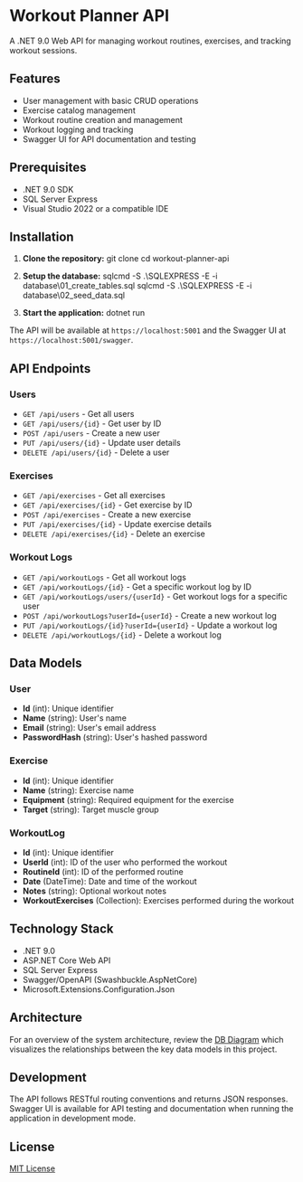 ﻿# Workout Planner API

A .NET 9.0 Web API for managing workout routines, exercises, and tracking workout sessions.

## Features

- User management with basic CRUD operations
- Exercise catalog management
- Workout routine creation and management
- Workout logging and tracking
- Swagger UI for API documentation and testing

## Prerequisites

- .NET 9.0 SDK
- SQL Server Express
- Visual Studio 2022 or a compatible IDE

## Installation

1. **Clone the repository:**
git clone <repository-url> cd workout-planner-api

2. **Setup the database:**
sqlcmd -S .\SQLEXPRESS -E -i database\01_create_tables.sql
sqlcmd -S .\SQLEXPRESS -E -i database\02_seed_data.sql

3. **Start the application:**
dotnet run

The API will be available at `https://localhost:5001` and the Swagger UI at `https://localhost:5001/swagger`.

## API Endpoints

### Users
- `GET /api/users` - Get all users
- `GET /api/users/{id}` - Get user by ID
- `POST /api/users` - Create a new user
- `PUT /api/users/{id}` - Update user details
- `DELETE /api/users/{id}` - Delete a user

### Exercises
- `GET /api/exercises` - Get all exercises
- `GET /api/exercises/{id}` - Get exercise by ID
- `POST /api/exercises` - Create a new exercise
- `PUT /api/exercises/{id}` - Update exercise details
- `DELETE /api/exercises/{id}` - Delete an exercise

### Workout Logs
- `GET /api/workoutLogs` - Get all workout logs
- `GET /api/workoutLogs/{id}` - Get a specific workout log by ID
- `GET /api/workoutLogs/users/{userId}` - Get workout logs for a specific user
- `POST /api/workoutLogs?userId={userId}` - Create a new workout log
- `PUT /api/workoutLogs/{id}?userId={userId}` - Update a workout log
- `DELETE /api/workoutLogs/{id}` - Delete a workout log

## Data Models

### User
- **Id** (int): Unique identifier
- **Name** (string): User's name
- **Email** (string): User's email address
- **PasswordHash** (string): User's hashed password

### Exercise
- **Id** (int): Unique identifier
- **Name** (string): Exercise name
- **Equipment** (string): Required equipment for the exercise
- **Target** (string): Target muscle group

### WorkoutLog
- **Id** (int): Unique identifier
- **UserId** (int): ID of the user who performed the workout
- **RoutineId** (int): ID of the performed routine
- **Date** (DateTime): Date and time of the workout
- **Notes** (string): Optional workout notes
- **WorkoutExercises** (Collection): Exercises performed during the workout

## Technology Stack

- .NET 9.0
- ASP.NET Core Web API
- SQL Server Express
- Swagger/OpenAPI (Swashbuckle.AspNetCore)
- Microsoft.Extensions.Configuration.Json

## Architecture

For an overview of the system architecture, review the [DB Diagram](https://dbdiagram.io/d/WorkoutPlanner-682cc88eb9f7446da3618091) which visualizes the relationships between the key data models in this project.

## Development

The API follows RESTful routing conventions and returns JSON responses. Swagger UI is available for API testing and documentation when running the application in development mode.

## License

[MIT License](LICENSE)